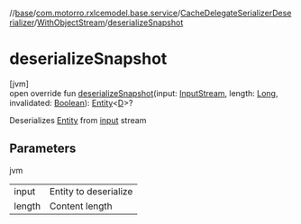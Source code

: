 //[base](../../../../index.md)/[com.motorro.rxlcemodel.base.service](../../index.md)/[CacheDelegateSerializerDeserializer](../index.md)/[WithObjectStream](index.md)/[deserializeSnapshot](deserialize-snapshot.md)

# deserializeSnapshot

[jvm]\
open override fun [deserializeSnapshot](deserialize-snapshot.md)(input: [InputStream](https://docs.oracle.com/javase/8/docs/api/java/io/InputStream.html), length: [Long](https://kotlinlang.org/api/latest/jvm/stdlib/kotlin/-long/index.html), invalidated: [Boolean](https://kotlinlang.org/api/latest/jvm/stdlib/kotlin/-boolean/index.html)): [Entity](../../../com.motorro.rxlcemodel.base.entity/-entity/index.md)&lt;[D](index.md)&gt;?

Deserializes [Entity](../../../com.motorro.rxlcemodel.base.entity/-entity/index.md) from [input](deserialize-snapshot.md) stream

## Parameters

jvm

| | |
|---|---|
| input | Entity to deserialize |
| length | Content length |

